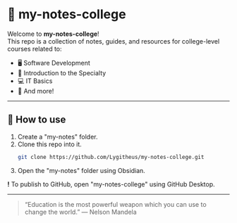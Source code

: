 # 📝 my-notes-college

Welcome to **my-notes-college**!  
This repo is a collection of notes, guides, and resources for college-level courses related to:

- 🖥️ Software Development
- 🏫 Introduction to the Specialty
- 💻 IT Basics
- 🎯 And more!

---

## 🚀 How to use
1. Create a "my-notes" folder.
2. Clone this repo into it.
   ```Bash
   git clone https://github.com/Lygitheus/my-notes-college.git
   ```  
3. Open the "my-notes" folder using Obsidian.

**!** To publish to GitHub, open "my-notes-college" using GitHub Desktop.

---

> “Education is the most powerful weapon which you can use to change the world.”
> — Nelson Mandela


